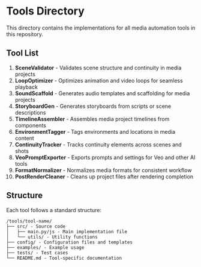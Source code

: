 # Tools Directory

This directory contains the implementations for all media automation tools in this repository.

## Tool List

1. **SceneValidator** - Validates scene structure and continuity in media projects
2. **LoopOptimizer** - Optimizes animation and video loops for seamless playback
3. **SoundScaffold** - Generates audio templates and scaffolding for media projects
4. **StoryboardGen** - Generates storyboards from scripts or scene descriptions
5. **TimelineAssembler** - Assembles media project timelines from components
6. **EnvironmentTagger** - Tags environments and locations in media content
7. **ContinuityTracker** - Tracks continuity elements across scenes and shots
8. **VeoPromptExporter** - Exports prompts and settings for Veo and other AI tools
9. **FormatNormalizer** - Normalizes media formats for consistent workflow
10. **PostRenderCleaner** - Cleans up project files after rendering completion

## Structure

Each tool follows a standard structure:

```
/tools/tool-name/
├── src/ - Source code
│   ├── main.py/js - Main implementation file
│   └── utils/ - Utility functions
├── config/ - Configuration files and templates
├── examples/ - Example usage
├── tests/ - Test cases
└── README.md - Tool-specific documentation
```